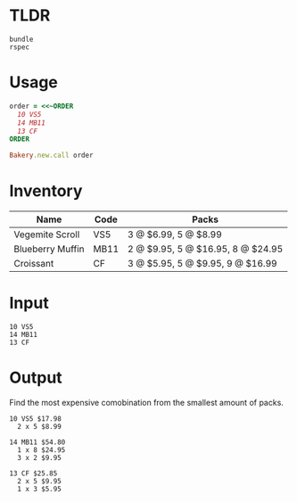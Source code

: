 # TLDR

```
bundle
rspec
```

# Usage

```rb
order = <<~ORDER
  10 VS5
  14 MB11
  13 CF
ORDER

Bakery.new.call order
```

# Inventory

| Name | Code | Packs |
|------------------|------|-----------------------------------|
| Vegemite Scroll | VS5 | 3 @ $6.99, 5 @ $8.99 |
| Blueberry Muffin | MB11 | 2 @ $9.95, 5 @ $16.95, 8 @ $24.95 |
| Croissant | CF | 3 @ $5.95, 5 @ $9.95, 9 @ $16.99 |

# Input

```
10 VS5
14 MB11
13 CF
```

# Output

Find the most expensive comobination from the smallest amount of packs.

```
10 VS5 $17.98
  2 x 5 $8.99

14 MB11 $54.80
  1 x 8 $24.95
  3 x 2 $9.95

13 CF $25.85
  2 x 5 $9.95
  1 x 3 $5.95
```
